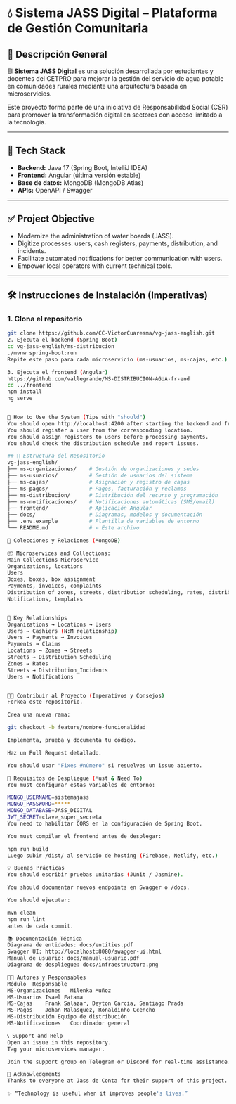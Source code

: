 # 💧 Sistema JASS Digital – Plataforma de Gestión Comunitaria

## 📌 Descripción General

El **Sistema JASS Digital** es una solución desarrollada por estudiantes y docentes del CETPRO para mejorar la gestión del servicio de agua potable en comunidades rurales mediante una arquitectura basada en microservicios.

Este proyecto forma parte de una iniciativa de Responsabilidad Social (CSR) para promover la transformación digital en sectores con acceso limitado a la tecnología.

---

## 🔧 Tech Stack

- **Backend:** Java 17 (Spring Boot, IntelliJ IDEA)
- **Frontend:** Angular (última versión estable)
- **Base de datos:** MongoDB (MongoDB Atlas)
- **APIs:** OpenAPI / Swagger

---

## ✅ Project Objective

- Modernize the administration of water boards (JASS).
- Digitize processes: users, cash registers, payments, distribution, and incidents.
- Facilitate automated notifications for better communication with users.
- Empower local operators with current technical tools.
---

## 🛠️ Instrucciones de Instalación (Imperativas)

### 1. Clona el repositorio

```bash
git clone https://github.com/CC-VictorCuaresma/vg-jass-english.git
2. Ejecuta el backend (Spring Boot)
cd vg-jass-english/ms-distribucion
./mvnw spring-boot:run
Repite este paso para cada microservicio (ms-usuarios, ms-cajas, etc.)

3. Ejecuta el frontend (Angular)
https://github.com/vallegrande/MS-DISTRIBUCION-AGUA-fr-end
cd ../frontend
npm install
ng serve


🧩 How to Use the System (Tips with "should")
You should open http://localhost:4200 after starting the backend and frontend.
You should register a user from the corresponding location.
You should assign registers to users before processing payments.
You should check the distribution schedule and report issues.

## 📁 Estructura del Repositorio
vg-jass-english/
├── ms-organizaciones/    # Gestión de organizaciones y sedes
├── ms-usuarios/          # Gestión de usuarios del sistema
├── ms-cajas/             # Asignación y registro de cajas
├── ms-pagos/             # Pagos, facturación y reclamos
├── ms-distribucion/      # Distribución del recurso y programación
├── ms-notificaciones/    # Notificaciones automáticas (SMS/email)
├── frontend/             # Aplicación Angular
├── docs/                 # Diagramas, modelos y documentación
├── .env.example          # Plantilla de variables de entorno
└── README.md             # ← Este archivo

🔄 Colecciones y Relaciones (MongoDB)

📦 Microservices and Collections:
Main Collections Microservice
Organizations, locations
Users
Boxes, boxes, box assignment
Payments, invoices, complaints
Distribution of zones, streets, distribution scheduling, rates, distribution incidents
Notifications, templates


🔗 Key Relationships
Organizations → Locations → Users
Users ↔ Cashiers (N:M relationship)
Users → Payments → Invoices
Payments → Claims
Locations → Zones → Streets
Streets → Distribution_Scheduling
Zones → Rates
Streets → Distribution_Incidents
Users → Notifications


🧑‍💻 Contribuir al Proyecto (Imperativos y Consejos)
Forkea este repositorio.

Crea una nueva rama:

git checkout -b feature/nombre-funcionalidad

Implementa, prueba y documenta tu código.

Haz un Pull Request detallado.

You should usar "Fixes #número" si resuelves un issue abierto.

🚀 Requisitos de Despliegue (Must & Need To)
You must configurar estas variables de entorno:

MONGO_USERNAME=sistemajass
MONGO_PASSWORD=*****
MONGO_DATABASE=JASS_DIGITAL
JWT_SECRET=clave_super_secreta
You need to habilitar CORS en la configuración de Spring Boot.

You must compilar el frontend antes de desplegar:

npm run build
Luego subir /dist/ al servicio de hosting (Firebase, Netlify, etc.)

💡 Buenas Prácticas
You should escribir pruebas unitarias (JUnit / Jasmine).

You should documentar nuevos endpoints en Swagger o /docs.

You should ejecutar:

mvn clean
npm run lint
antes de cada commit.

📚 Documentación Técnica
Diagrama de entidades: docs/entities.pdf
Swagger UI: http://localhost:8080/swagger-ui.html
Manual de usuario: docs/manual-usuario.pdf
Diagrama de despliegue: docs/infraestructura.png

👨‍🏫 Autores y Responsables
Módulo	Responsable
MS-Organizaciones	Milenka Muñoz
MS-Usuarios	Isael Fatama
MS-Cajas	Frank Salazar, Deyton Garcia, Santiago Prada
MS-Pagos	Johan Malasquez, Ronaldinho Ccencho
MS-Distribución	Equipo de distribución
MS-Notificaciones	Coordinador general

📞 Support and Help
Open an issue in this repository.
Tag your microservices manager.

Join the support group on Telegram or Discord for real-time assistance.

🙌 Acknowledgments
Thanks to everyone at Jass de Conta for their support of this project. 💙

✨ “Technology is useful when it improves people's lives.”
